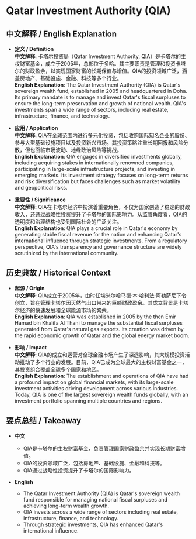 # Qatar Investment Authority (QIA)

## 中文解释 / English Explanation

* **定义 / Definition**  
  **中文解释**: 卡塔尔投资局（Qatar Investment Authority, QIA）是卡塔尔的主权财富基金，成立于2005年，总部位于多哈。其主要职责是管理和投资卡塔尔的财政盈余，以实现国家财富的长期保值与增值。QIA的投资领域广泛，涵盖房地产、基础设施、金融、科技等多个行业。  
  **English Explanation**: The Qatar Investment Authority (QIA) is Qatar's sovereign wealth fund, established in 2005 and headquartered in Doha. Its primary mandate is to manage and invest Qatar's fiscal surpluses to ensure the long-term preservation and growth of national wealth. QIA's investments span a wide range of sectors, including real estate, infrastructure, finance, and technology.

* **应用 / Application**  
  **中文解释**: QIA在全球范围内进行多元化投资，包括收购国际知名企业的股份、参与大型基础设施项目以及投资新兴市场。其投资策略注重长期回报和风险分散，但也面临市场波动、地缘政治风险等挑战。  
  **English Explanation**: QIA engages in diversified investments globally, including acquiring stakes in internationally renowned companies, participating in large-scale infrastructure projects, and investing in emerging markets. Its investment strategy focuses on long-term returns and risk diversification but faces challenges such as market volatility and geopolitical risks.

* **重要性 / Significance**  
  **中文解释**: QIA在卡塔尔经济中扮演着重要角色，不仅为国家创造了稳定的财政收入，还通过战略性投资提升了卡塔尔的国际影响力。从监管角度看，QIA的透明度和治理结构也受到国际社会的广泛关注。  
  **English Explanation**: QIA plays a crucial role in Qatar's economy by generating stable fiscal revenue for the nation and enhancing Qatar's international influence through strategic investments. From a regulatory perspective, QIA's transparency and governance structure are widely scrutinized by the international community.

## 历史典故 / Historical Context

* **起源 / Origin**  
  **中文解释**: QIA成立于2005年，由时任埃米尔哈马德·本·哈利法·阿勒萨尼下令创立，旨在管理卡塔尔因天然气出口带来的巨额财政盈余。其成立背景是卡塔尔经济的快速发展和全球能源市场的繁荣。  
  **English Explanation**: QIA was established in 2005 by the then Emir Hamad bin Khalifa Al Thani to manage the substantial fiscal surpluses generated from Qatar's natural gas exports. Its creation was driven by the rapid economic growth of Qatar and the global energy market boom.

* **影响 / Impact**  
  **中文解释**: QIA的成立和运营对全球金融市场产生了深远影响，其大规模投资活动推动了多个行业的发展。目前，QIA已成为全球最大的主权财富基金之一，其投资组合覆盖全球多个国家和地区。  
  **English Explanation**: The establishment and operations of QIA have had a profound impact on global financial markets, with its large-scale investment activities driving development across various industries. Today, QIA is one of the largest sovereign wealth funds globally, with an investment portfolio spanning multiple countries and regions.

## 要点总结 / Takeaway

* **中文**  
  - QIA是卡塔尔的主权财富基金，负责管理国家财政盈余并实现长期财富增值。  
  - QIA的投资领域广泛，包括房地产、基础设施、金融和科技等。  
  - QIA通过战略性投资提升了卡塔尔的国际影响力。

* **English**  
  - The Qatar Investment Authority (QIA) is Qatar's sovereign wealth fund responsible for managing national fiscal surpluses and achieving long-term wealth growth.  
  - QIA invests across a wide range of sectors including real estate, infrastructure, finance, and technology.  
  - Through strategic investments, QIA has enhanced Qatar's international influence.